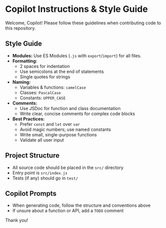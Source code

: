 # Copilot Instructions & Style Guide

Welcome, Copilot! Please follow these guidelines when contributing code to this repository.

## Style Guide

- **Modules:** Use ES Modules (`.js` with `export`/`import`) for all files.
- **Formatting:**
  - 2 spaces for indentation
  - Use semicolons at the end of statements
  - Single quotes for strings
- **Naming:**
  - Variables & functions: `camelCase`
  - Classes: `PascalCase`
  - Constants: `UPPER_CASE`
- **Comments:**
  - Use JSDoc for function and class documentation
  - Write clear, concise comments for complex code blocks
- **Best Practices:**
  - Prefer `const` and `let` over `var`
  - Avoid magic numbers; use named constants
  - Write small, single-purpose functions
  - Validate all user input

## Project Structure

- All source code should be placed in the `src/` directory
- Entry point is `src/index.js`
- Tests (if any) should go in `test/`

## Copilot Prompts

- When generating code, follow the structure and conventions above
- If unsure about a function or API, add a `TODO` comment

Thank you!

